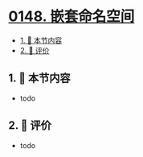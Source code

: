 # [0148. 嵌套命名空间](https://github.com/tnotesjs/TNotes.typescript/tree/main/notes/0148.%20%E5%B5%8C%E5%A5%97%E5%91%BD%E5%90%8D%E7%A9%BA%E9%97%B4)

<!-- region:toc -->

- [1. 🎯 本节内容](#1--本节内容)
- [2. 🫧 评价](#2--评价)

<!-- endregion:toc -->

## 1. 🎯 本节内容

- todo

## 2. 🫧 评价

- todo
